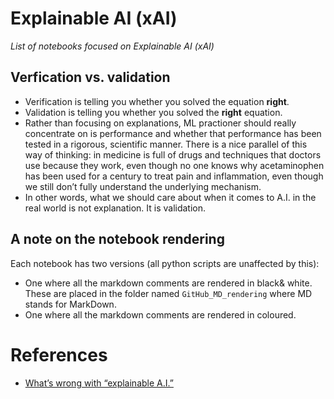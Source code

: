 # Explainable AI (xAI) 
*List of notebooks focused on Explainable AI (xAI)*

## Verfication vs. validation
- Verification is telling you whether you solved the equation **right**.
- Validation is telling you whether you solved the **right** equation. 
- Rather than focusing on explanations, ML practioner should really concentrate on is performance and whether that performance has been tested in a rigorous, scientific manner. There is a nice parallel of this way of thinking: in medicine is full of drugs and techniques that doctors use because they work, even though no one knows why acetaminophen has been used for a century to treat pain and inflammation, even though we still don’t fully understand the underlying mechanism.
- In other words, what we should care about when it comes to A.I. in the real world is not explanation. It is validation.


## A note on the notebook rendering
Each notebook has two versions (all python scripts are unaffected by this):
- One where all the markdown comments are rendered in black& white. These are placed in the folder named `GitHub_MD_rendering` where MD stands for MarkDown.
- One where all the markdown comments are rendered in coloured.


# References
- [What’s wrong with “explainable A.I.”](https://fortune.com/2022/03/22/ai-explainable-radiology-medicine-crisis-eye-on-ai/)